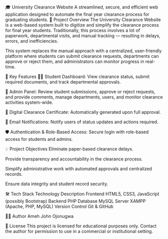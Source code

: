 🎓 University Clearance Website
A streamlined, secure, and efficient web application designed to automate the final year clearance process for graduating students.
🚀 Project Overview
The University Clearance Website is a web-based system built to digitize and simplify the clearance process for final year students. Traditionally, this process involves a lot of paperwork, departmental visits, and manual tracking — resulting in delays, errors, and inefficiencies.

This system replaces the manual approach with a centralized, user-friendly platform where students can submit clearance requests, departments can approve or reject them, and administrators can monitor progress in real-time.

🔧 Key Features
🧑‍🎓 Student Dashboard: View clearance status, submit required documents, and track departmental approvals.

🔐 Admin Panel: Review student submissions, approve or reject requests, and provide comments, manage departments, users, and monitor clearance activities system-wide.

📄 Digital Clearance Certificate: Automatically generated upon full approval.

📨 Email Notifications: Notify users of status updates and actions required.

🛡️ Authentication & Role-Based Access: Secure login with role-based access for students and admins.

💡 Project Objectives
Eliminate paper-based clearance delays.

Provide transparency and accountability in the clearance process.

Simplify administrative work with automated approvals and centralized records.

Ensure data integrity and student record security.

🛠️ Tech Stack
Technology	Description
Frontend	HTML5, CSS3, JavaScript (possibly Bootstrap)
Backend	PHP
Database	MySQL
Server	XAMPP (Apache, PHP, MySQL)
Version Control	Git & GitHub

👨‍💻 Author
Ameh John Ojonugwa

📜 License
This project is licensed for educational purposes only. Contact the author for permission to use in a commercial or institutional setting.


